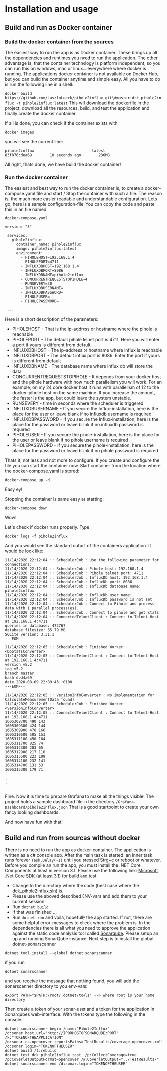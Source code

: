 # Installation and usage

## Build and run as Docker container

### Build the docker container from the sources
The easiest way to run the app is as Docker container. 
These brings up all the dependencies and runtimes you need to run the application. The other advantage is, that the
container technology is platform independent, so you can run this on windows, mac or linux... everywhere where docker
is running.
The applications docker container is not available on Docker Hub, but you can build the container anytime and simple easy.
All you have to do is run the following line in a shell:

`docker build https://github.com/LaszloLueck/pihole2influx.git\#master:dck_pihole2influx -t pihole2influx:latest`
This will download the dockerfile in the project, download all the resources, build, and test the application and finally
create the docker container.

If all is done, you can check if the container exists with

`docker images`

you will see the current line:

`pihole2influx                          latest              83f876cdea69        10 seconds ago        236MB`

All right, thats done, we have build the docker container!

### Run the docker container
The easiest and best way to run the docker container is, to create a docker-compose.yaml file and start / Stop the
container with such a file. The reason is, the much more easier readable and understandable configuration.
Lets go, here is a sample configuration-file. You can copy the code and paste this in an file named

`docker-compose.yaml`

```
version: "3" 
 
 services:
   pihole2influx:
     container_name: pihole2influx
     image: pihole2influx:latest
     environment:
       - PIHOLEHOST=192.168.1.4
       - PIHOLEPORT=4711
       - INFLUXDBHOST=192.168.1.4
       - INFLUXDBPORT=8086
       - INFLUXDBNAME=pihole2influx
       - CONCURRENTREQUESTSTOPIHOLE=4
       - RUNSEVERY=30
       - INFLUXDBUSERNAME=
       - INFLUXDBPASSWORD=
       - PIHOLEUSER=
       - PIHOLEPASSWORD=

 ...
```
Here is a short description of the parameters:

- PIHOLEHOST - That is the ip-address or hostname where the pihole is reachable
- PIHOLEPORT - The default pihole telnet port is 4711. Here you will enter a port if yours is different from default.
- INFLUXDBHOST - The ip-address or hostname where influx is reachable
- INFLUXDBPORT - The default influx port is 8086. Enter the port if yours is different from default
- INFLUXDBNAME - The database name where influx db will store the data
- CONCURRENTREQUESTSTOPIHOLE - It depends from your docker host and the pihole hardware with how much parallelism you will work. For an example, on my 24 core docker host it runs with parallelism of 12 to the docker-pihole host on the same machine. If you increase the amount, the faster is the app, but could leave the system unstable.
- RUNSEVERY - time in seconds where the scheduler is triggered
- INFLUXDBUSERNAME - If you secure the Influx-installation, here is the place for the user or leave blank if no influxdb username is required
- INFLUXDBPASSWORD - If you secure the Influx-installation, here is the place for the password or leave blank if no influxdb password is required
- PIHOLEUSER - If you secure the pihole-installation, here is the place for the user or leave blank if no pihole username is required
- PIHOLEPASSWORD - If you secure the pihole-installation, here is the place for the password or leave blank if no pihole password is required

Thats it, not less and not more to configure.
If you create and configure the file you can start the container now.
Start container from the location where the docker-compose.yaml is stored:

`docker-compose up -d`

Easy ey!

Stopping the container is same easy as starting:

`docker-compose down`

Wow!

Let's check if docker runs properly.
Type

`docker logs -f pihole2influx`

And you would see the standard output of the containers application. It would be look like:

```
11/14/2020 22:12:04 :: SchedulerJob : Use the following parameter for connections:
11/14/2020 22:12:04 :: SchedulerJob : Pihole host: 192.168.1.4
11/14/2020 22:12:04 :: SchedulerJob : Pihole telnet port: 4711
11/14/2020 22:12:04 :: SchedulerJob : InfluxDb host: 192.168.1.4
11/14/2020 22:12:04 :: SchedulerJob : InfluxDb port: 8086
11/14/2020 22:12:04 :: SchedulerJob : InfluxDb database name: pihole2influx
11/14/2020 22:12:04 :: SchedulerJob : InfluxDb user name: 
11/14/2020 22:12:04 :: SchedulerJob : InfluxDb password is not set
11/14/2020 22:12:04 :: SchedulerJob : Connect to Pihole and process data with 1 parallel process(es).
11/14/2020 22:12:04 :: SchedulerJob : Connect to pihole and get stats
11/14/2020 22:12:04 :: ConnectedTelnetClient : Connect to Telnet-Host at 192.168.1.4:4711
queries in database: 472767
database filesize: 35.79 MB
SQLite version: 3.31.1
---EOM---

11/14/2020 22:12:05 :: SchedulerJob : Finished Worker <DbStatsConverter>
11/14/2020 22:12:05 :: ConnectedTelnetClient : Connect to Telnet-Host at 192.168.1.4:4711
version v5.2
tag v5.2
branch master
hash dbd4a69
date 2020-08-09 22:09:43 +0100
---EOM---

11/14/2020 22:12:05 :: VersionInfoConverter : No implementation for CalculateMeasurementData found!
11/14/2020 22:12:05 :: SchedulerJob : Finished Worker <VersionInfoConverter>
11/14/2020 22:12:05 :: ConnectedTelnetClient : Connect to Telnet-Host at 192.168.1.4:4711
1605308700 490 143
1605309300 424 144
1605309900 478 166
1605310500 505 153
1605311100 450 164
1605311700 825 74
1605312300 203 65
1605312900 217 110
1605313500 223 109
1605314100 232 141
1605314700 131 53
1605315300 179 71
.
.
.
.

```
 Fine.
 Now it is time to prepare Grafana to make all the things visible!
 The project holds a sample dashboard file in the directory `/Grafana-Dashboard/pihole2influx.json`
 That is a good startpoint to create your own fancy looking dashboards.
 
 And now have fun with that!
 
 ## Build and run from sources without docker
 There is no need to run the app as docker-container. The application is written as a c# console app. After the main task is started, an inner task runs forever
 `Task.Delay(-1)` until you pressed Strg+c or reboot or whatever.
 Before you compile an run the app, you must install the .NET Core Components at least in version 3.1. Please use the following link:
 <a href="https://dotnet.microsoft.com/download/dotnet-core/3.1" target="_blank">Microsoft .Net Core SDK</a> (at least 3.1) for build and test
 
 - Change to the directory where the code (best case where the dck_pihole2influx.sln) is.
 - Please use the aboved described ENV-vars and add them to your current session.
 - Run `dotnet build`
 - If that was finished ...
 - Run `dotnet run` and voila, hopefully the app started. If not, there are some helpful error-messages to check where the problem is.
 In the dependencies there is all what you need to approve the application against the static code analysis tool called <a href="https://www.sonarqube.org/" target="_blank">Sonarqube</a>.
 Please setup an up and running SonarQube instance.
 Next step is to install the global dotnet-sonarscanner
 
 `dotnet tool install --global dotnet-sonarscanner`
 
 if you run
 
 `dotnet sonarscanner`

and you receive the message that nothing found, you will add the sonarscanner directory to you env-vars:

`export PATH="$PATH:/root/.dotnet/tools" --> where root is your home directory`

Then create a token of your sonar-user and a token for the application in Sonarqubes web-interface.
With the tokens type the following in the console:
```
dotnet sonarscanner begin /name:"Pihole2Influx" /d:sonar.host.url="http://IPORHOSTOFSONARQUBE:PORT" /k:"TOKENOFTHEAPPLICATION" /d:sonar.cs.opencover.reportsPaths="TestResults/coverage.opencover.xml" /d:sonar.login="TOKENOFTHEUSER"
dotnet build /t:rebuild
dotnet test dck_pihole2influx.test  /p:CollectCoverage=true /p:CoverletOutputFormat=opencover /p:CoverletOutput="../TestResults/"
dotnet sonarscanner end /d:sonar.login="TOKENOFTHEUSER"
```
